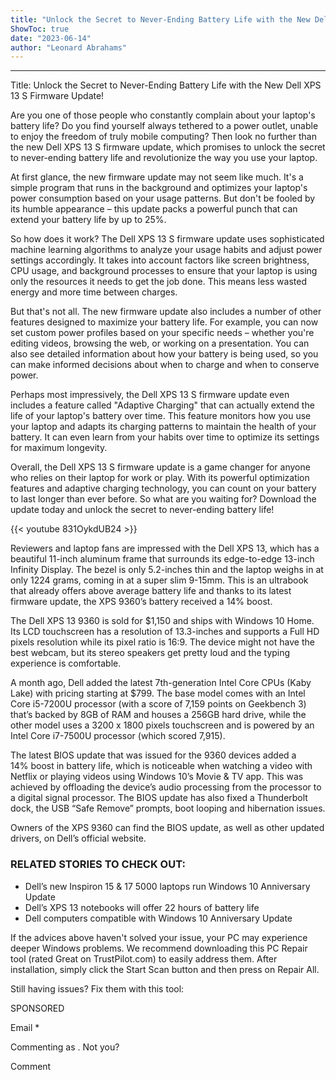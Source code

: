 ```yaml
---
title: "Unlock the Secret to Never-Ending Battery Life with the New Dell XPS 13 S Firmware Update!"
ShowToc: true 
date: "2023-06-14"
author: "Leonard Abrahams"
---
```

*****
Title: Unlock the Secret to Never-Ending Battery Life with the New Dell XPS 13 S Firmware Update!

Are you one of those people who constantly complain about your laptop's battery life? Do you find yourself always tethered to a power outlet, unable to enjoy the freedom of truly mobile computing? Then look no further than the new Dell XPS 13 S firmware update, which promises to unlock the secret to never-ending battery life and revolutionize the way you use your laptop.

At first glance, the new firmware update may not seem like much. It's a simple program that runs in the background and optimizes your laptop's power consumption based on your usage patterns. But don't be fooled by its humble appearance – this update packs a powerful punch that can extend your battery life by up to 25%.

So how does it work? The Dell XPS 13 S firmware update uses sophisticated machine learning algorithms to analyze your usage habits and adjust power settings accordingly. It takes into account factors like screen brightness, CPU usage, and background processes to ensure that your laptop is using only the resources it needs to get the job done. This means less wasted energy and more time between charges.

But that's not all. The new firmware update also includes a number of other features designed to maximize your battery life. For example, you can now set custom power profiles based on your specific needs – whether you're editing videos, browsing the web, or working on a presentation. You can also see detailed information about how your battery is being used, so you can make informed decisions about when to charge and when to conserve power.

Perhaps most impressively, the Dell XPS 13 S firmware update even includes a feature called "Adaptive Charging" that can actually extend the life of your laptop's battery over time. This feature monitors how you use your laptop and adapts its charging patterns to maintain the health of your battery. It can even learn from your habits over time to optimize its settings for maximum longevity.

Overall, the Dell XPS 13 S firmware update is a game changer for anyone who relies on their laptop for work or play. With its powerful optimization features and adaptive charging technology, you can count on your battery to last longer than ever before. So what are you waiting for? Download the update today and unlock the secret to never-ending battery life!

{{< youtube 831OykdUB24 >}} 



Reviewers and laptop fans are impressed with the Dell XPS 13, which has a beautiful 11-inch aluminum frame that surrounds its edge-to-edge 13-inch Infinity Display. The bezel is only 5.2-inches thin and the laptop weighs in at only 1224 grams, coming in at a super slim 9-15mm. This is an ultrabook that already offers above average battery life and thanks to its latest firmware update, the XPS 9360’s battery received a 14% boost.
 
The Dell XPS 13 9360 is sold for $1,150 and ships with Windows 10 Home. Its LCD touchscreen has a resolution of 13.3-inches and supports a Full HD pixels resolution while its pixel ratio is 16:9. The device might not have the best webcam, but its stereo speakers get pretty loud and the typing experience is comfortable.
 
A month ago, Dell added the latest 7th-generation Intel Core CPUs (Kaby Lake) with pricing starting at $799. The base model comes with an Intel Core i5-7200U processor (with a score of 7,159 points on Geekbench 3) that’s backed by 8GB of RAM and houses a 256GB hard drive, while the other model uses a 3200 x 1800 pixels touchscreen and is powered by an Intel Core i7-7500U processor (which scored 7,915).
 
The latest BIOS update that was issued for the 9360 devices added a 14% boost in battery life, which is noticeable when watching a video with Netflix or playing videos using Windows 10’s Movie & TV app. This was achieved by offloading the device’s audio processing from the processor to a digital signal processor. The BIOS update has also fixed a Thunderbolt dock, the USB “Safe Remove” prompts, boot looping and hibernation issues.
 
Owners of the XPS 9360 can find the BIOS update, as well as other updated drivers, on Dell’s official website.
 
### RELATED STORIES TO CHECK OUT:
 
- Dell’s new Inspiron 15 & 17 5000 laptops run Windows 10 Anniversary Update
 - Dell’s XPS 13 notebooks will offer 22 hours of battery life
 - Dell computers compatible with Windows 10 Anniversary Update

 

 
If the advices above haven't solved your issue, your PC may experience deeper Windows problems. We recommend downloading this PC Repair tool (rated Great on TrustPilot.com) to easily address them. After installation, simply click the Start Scan button and then press on Repair All.
 
Still having issues? Fix them with this tool:
 
SPONSORED
 
Email * 
 

Commenting as .
Not you?

 
Comment 





